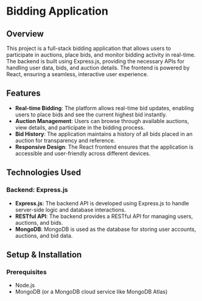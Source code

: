 # Bidding Application

## Overview

This project is a full-stack bidding application that allows users to participate in auctions, place bids, and monitor bidding activity in real-time. The backend is built using Express.js, providing the necessary APIs for handling user data, bids, and auction details. The frontend is powered by React, ensuring a seamless, interactive user experience.

## Features

- **Real-time Bidding**: The platform allows real-time bid updates, enabling users to place bids and see the current highest bid instantly.
- **Auction Management**: Users can browse through available auctions, view details, and participate in the bidding process.
- **Bid History**: The application maintains a history of all bids placed in an auction for transparency and reference.
- **Responsive Design**: The React frontend ensures that the application is accessible and user-friendly across different devices.

## Technologies Used

### Backend: Express.js

- **Express.js**: The backend API is developed using Express.js to handle server-side logic and database interactions.
- **RESTful API**: The backend provides a RESTful API for managing users, auctions, and bids.
- **MongoDB**: MongoDB is used as the database for storing user accounts, auctions, and bid data.

## Setup & Installation

### Prerequisites

- Node.js
- MongoDB (or a MongoDB cloud service like MongoDB Atlas)
